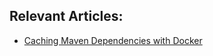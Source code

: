 ## Relevant Articles:

- [Caching Maven Dependencies with Docker](https://www.baeldung.com/ops/docker-cache-maven-dependencies)

